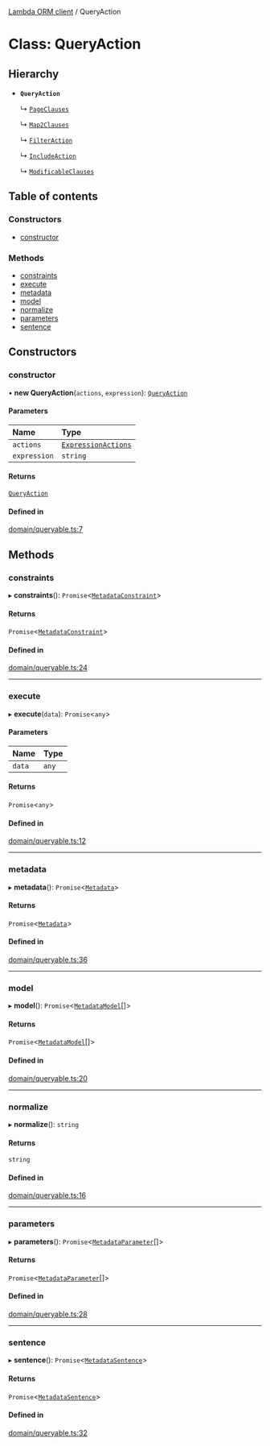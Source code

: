 [Lambda ORM client](../README.md) / QueryAction

# Class: QueryAction

## Hierarchy

- **`QueryAction`**

  ↳ [`PageClauses`](PageClauses.md)

  ↳ [`Map2Clauses`](Map2Clauses.md)

  ↳ [`FilterAction`](FilterAction.md)

  ↳ [`IncludeAction`](IncludeAction.md)

  ↳ [`ModificableClauses`](ModificableClauses.md)

## Table of contents

### Constructors

- [constructor](QueryAction.md#constructor)

### Methods

- [constraints](QueryAction.md#constraints)
- [execute](QueryAction.md#execute)
- [metadata](QueryAction.md#metadata)
- [model](QueryAction.md#model)
- [normalize](QueryAction.md#normalize)
- [parameters](QueryAction.md#parameters)
- [sentence](QueryAction.md#sentence)

## Constructors

### constructor

• **new QueryAction**(`actions`, `expression`): [`QueryAction`](QueryAction.md)

#### Parameters

| Name | Type |
| :------ | :------ |
| `actions` | [`ExpressionActions`](ExpressionActions.md) |
| `expression` | `string` |

#### Returns

[`QueryAction`](QueryAction.md)

#### Defined in

[domain/queryable.ts:7](https://github.com/FlavioLionelRita/lambdaorm-client-node/blob/188ce61/src/lib/domain/queryable.ts#L7)

## Methods

### constraints

▸ **constraints**(): `Promise`\<[`MetadataConstraint`](../interfaces/MetadataConstraint.md)\>

#### Returns

`Promise`\<[`MetadataConstraint`](../interfaces/MetadataConstraint.md)\>

#### Defined in

[domain/queryable.ts:24](https://github.com/FlavioLionelRita/lambdaorm-client-node/blob/188ce61/src/lib/domain/queryable.ts#L24)

___

### execute

▸ **execute**(`data`): `Promise`\<`any`\>

#### Parameters

| Name | Type |
| :------ | :------ |
| `data` | `any` |

#### Returns

`Promise`\<`any`\>

#### Defined in

[domain/queryable.ts:12](https://github.com/FlavioLionelRita/lambdaorm-client-node/blob/188ce61/src/lib/domain/queryable.ts#L12)

___

### metadata

▸ **metadata**(): `Promise`\<[`Metadata`](../interfaces/Metadata.md)\>

#### Returns

`Promise`\<[`Metadata`](../interfaces/Metadata.md)\>

#### Defined in

[domain/queryable.ts:36](https://github.com/FlavioLionelRita/lambdaorm-client-node/blob/188ce61/src/lib/domain/queryable.ts#L36)

___

### model

▸ **model**(): `Promise`\<[`MetadataModel`](../interfaces/MetadataModel.md)[]\>

#### Returns

`Promise`\<[`MetadataModel`](../interfaces/MetadataModel.md)[]\>

#### Defined in

[domain/queryable.ts:20](https://github.com/FlavioLionelRita/lambdaorm-client-node/blob/188ce61/src/lib/domain/queryable.ts#L20)

___

### normalize

▸ **normalize**(): `string`

#### Returns

`string`

#### Defined in

[domain/queryable.ts:16](https://github.com/FlavioLionelRita/lambdaorm-client-node/blob/188ce61/src/lib/domain/queryable.ts#L16)

___

### parameters

▸ **parameters**(): `Promise`\<[`MetadataParameter`](../interfaces/MetadataParameter.md)[]\>

#### Returns

`Promise`\<[`MetadataParameter`](../interfaces/MetadataParameter.md)[]\>

#### Defined in

[domain/queryable.ts:28](https://github.com/FlavioLionelRita/lambdaorm-client-node/blob/188ce61/src/lib/domain/queryable.ts#L28)

___

### sentence

▸ **sentence**(): `Promise`\<[`MetadataSentence`](../interfaces/MetadataSentence.md)\>

#### Returns

`Promise`\<[`MetadataSentence`](../interfaces/MetadataSentence.md)\>

#### Defined in

[domain/queryable.ts:32](https://github.com/FlavioLionelRita/lambdaorm-client-node/blob/188ce61/src/lib/domain/queryable.ts#L32)

